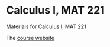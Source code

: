 # Calculus I, MAT 221
Materials for Calculus I, MAT 221

The [course website](https://xiuquan0418.github.io/teaching/MAT221/index.html)
